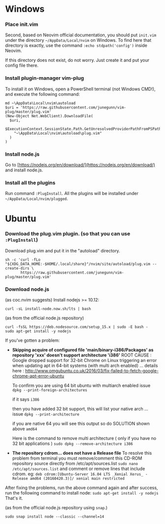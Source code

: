 # Windows
### Place init.vim
Second, based on Neovim official documentation, you should put `init.vim` under the directory `~/AppData/Local/nvim` on Windows.
To find here that directory is exactly, use the command `:echo stdpath('config')` inside Neovim.  

If this directory does not exist, do not worry. Just create it and put your config file there.

### Install plugin-manager vim-plug
To install it on Windows, open a PowerShell terminal (not Windows CMD!), and execute the following command:
```
md ~\AppData\Local\nvim\autoload
$uri = 'https://raw.githubusercontent.com/junegunn/vim-plug/master/plug.vim'
(New-Object Net.WebClient).DownloadFile(
  $uri,
  $ExecutionContext.SessionState.Path.GetUnresolvedProviderPathFromPSPath(
    "~\AppData\Local\nvim\autoload\plug.vim"
  )
)
```

### Install node.js
Go to [https://nodejs.org/en/download/](https://nodejs.org/en/download/) and install node.js.

### Install all the plugins
 Run command `:PlugInstall`. All the plugins will be installed under `~/AppData/Local/nvim/plugged`.

# Ubuntu
### Download the plug.vim plugin. (so that you can use `:PlugInstall`)
Download plug.vim and put it in the "autoload" directory.
```
sh -c 'curl -fLo "${XDG_DATA_HOME:-$HOME/.local/share}"/nvim/site/autoload/plug.vim --create-dirs \
       https://raw.githubusercontent.com/junegunn/vim-plug/master/plug.vim'
```

### Download node.js
(as coc.nvim suggests)
Install nodejs >= 10.12:
```
curl -sL install-node.now.sh/lts | bash
```  
  
(as from the official node.js repository)
```
curl -fsSL https://deb.nodesource.com/setup_15.x | sudo -E bash -
sudo apt-get install -y nodejs
```
If you've gotten a problem:
 -  __Skipping acquire of configured file 'main/binary-i386/Packages' as repository 'xxx' doesn't support architecture 'i386'__
    ROOT CAUSE : Google dropped support for 32-bit Chrome on Linux triggering an error when updating apt in 64-bit systems (with multi arch enabled) ... details here : http://www.omgubuntu.co.uk/2016/03/fix-failed-to-fetch-google-chrome-apt-error-ubuntu  

    To confirm you are using 64 bit ubuntu with multiarch enabled issue
    ```dpkg --print-foreign-architectures```  

    if it says
    ```i386```  

    then you have added 32 bit support, this will list your native arch ... issue
    ```dpkg --print-architecture```  

    if you are native 64 you will see this output so do SOLUTION shown above
    ```amd64```  

    Here is the command to remove multi architecture ( only if you have no 32 bit applications )
    ```sudo dpkg --remove-architecture i386```

 -  __The repository cdrom… does not have a Release file__
    To resolve this problem from terminal you must remove/comment this CD-ROM repository source directly from /etc/apt/sources.list
    ```sudo nano /etc/apt/sources.list```
    and comment or remove lines that include cdrom. eg:
    ```deb cdrom:[Ubuntu-Server 16.04 LTS _Xenial Xerus_ - Release amd64 (20160420.3)]/ xenial main restricted```
  
After fixing the problems, run the above command again and after success, run the following command to install node:
```sudo apt-get install -y nodejs```
That's it.

  
(as from the official node.js repository using `snap`.)
```
sudo snap install node --classic --channel=14
```
